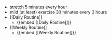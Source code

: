 - stretch 5 minutes every hour
- mild (at least) exercise 30 minutes every 3 hours
- [[Daily Routine]]
	- {{embed [[Daily Routine]]}}
- [[Weekly Routine]]
	- {{embed [[Weekly Routine]]}}